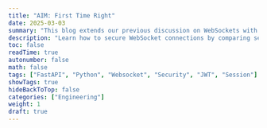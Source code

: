 ```yaml
---
title: "AIM: First Time Right"
date: 2025-03-03
summary: "This blog extends our previous discussion on WebSockets with FastAPI. Sure, everything worked fine, but I conveniently skipped the most important part—security. Oops! Consider this my redemption post, where I’ll dive deep into securing WebSocket connections and, of course, sneak in some crude humor because why should security be boring?"
description: "Learn how to secure WebSocket connections by comparing session-based authentication and JWTs, understanding the importance of WSS over WS, and implementing additional security measures like message validation, rate limiting, and CORS policies. This blog builds on our FastAPI WebSocket implementation to ensure your real-time applications are both performant and secure."
toc: false
readTime: true
autonumber: false
math: false
tags: ["FastAPI", "Python", "Websocket", "Security", "JWT", "Session"]
showTags: true
hideBackToTop: false
categories: ["Engineering"]
weight: 1
draft: true
---
```




